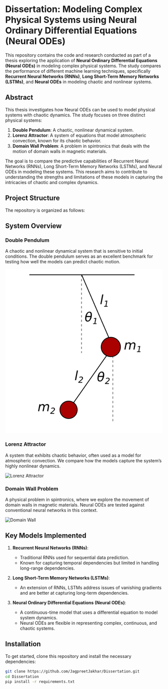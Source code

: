# Dissertation: Modeling Complex Physical Systems using Neural Ordinary Differential Equations (Neural ODEs)

This repository contains the code and research conducted as part of a thesis exploring the application of **Neural Ordinary Differential Equations (Neural ODEs)** in modeling complex physical systems. The study compares the performance of different machine learning techniques, specifically **Recurrent Neural Networks (RNNs)**, **Long Short-Term Memory Networks (LSTMs)**, and **Neural ODEs** in modeling chaotic and nonlinear systems.

## Abstract

This thesis investigates how Neural ODEs can be used to model physical systems with chaotic dynamics. The study focuses on three distinct physical systems:

1. **Double Pendulum**: A chaotic, nonlinear dynamical system.
2. **Lorenz Attractor**: A system of equations that model atmospheric convection, known for its chaotic behavior.
3. **Domain Wall Problem**: A problem in spintronics that deals with the motion of domain walls in magnetic materials.

The goal is to compare the predictive capabilities of Recurrent Neural Networks (RNNs), Long Short-Term Memory Networks (LSTMs), and Neural ODEs in modeling these systems. This research aims to contribute to understanding the strengths and limitations of these models in capturing the intricacies of chaotic and complex dynamics.

## Project Structure

The repository is organized as follows:


## System Overview

### Double Pendulum
A chaotic and nonlinear dynamical system that is sensitive to initial conditions. The double pendulum serves as an excellent benchmark for testing how well the models can predict chaotic motion.

![Double Pendulum](images/double_pendulum.png)

### Lorenz Attractor
A system that exhibits chaotic behavior, often used as a model for atmospheric convection. We compare how the models capture the system’s highly nonlinear dynamics.

![Lorenz Attractor](images/lorenz_attractor.png)

### Domain Wall Problem
A physical problem in spintronics, where we explore the movement of domain walls in magnetic materials. Neural ODEs are tested against conventional neural networks in this context.

![Domain Wall](images/domain_wall.png)

## Key Models Implemented

1. **Recurrent Neural Networks (RNNs)**:
   - Traditional RNNs used for sequential data prediction.
   - Known for capturing temporal dependencies but limited in handling long-range dependencies.

2. **Long Short-Term Memory Networks (LSTMs)**:
   - An extension of RNNs, LSTMs address issues of vanishing gradients and are better at capturing long-term dependencies.

3. **Neural Ordinary Differential Equations (Neural ODEs)**:
   - A continuous-time model that uses a differential equation to model system dynamics.
   - Neural ODEs are flexible in representing complex, continuous, and chaotic systems.

## Installation

To get started, clone this repository and install the necessary dependencies:

```bash
git clone https://github.com/JagpreetJakhar/Dissertation.git
cd Dissertation
pip install -r requirements.txt
